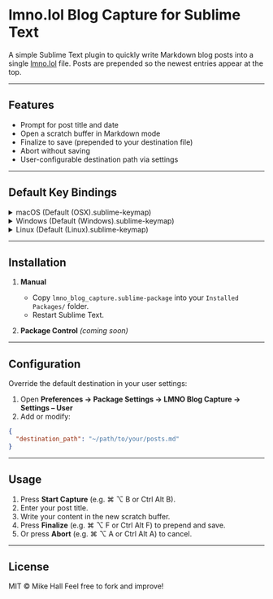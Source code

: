 # lmno.lol Blog Capture for Sublime Text

A simple Sublime Text plugin to quickly write Markdown blog posts into a single [lmno.lol][] file.
Posts are prepended so the newest entries appear at the top.

---

## Features

* Prompt for post title and date
* Open a scratch buffer in Markdown mode
* Finalize to save (prepended to your destination file)
* Abort without saving
* User-configurable destination path via settings

---

## Default Key Bindings

<details>
<summary>macOS (Default (OSX).sublime-keymap)</summary>

```json
[
  { "keys": ["super+alt+b"], "command": "lmno_capture_post"      },
  { "keys": ["super+alt+f"], "command": "lmno_finalize_capture" },
  { "keys": ["super+alt+a"], "command": "lmno_abort_capture"    }
]
```

</details>

<details>
<summary>Windows (Default (Windows).sublime-keymap)</summary>

```json
[
  { "keys": ["ctrl+alt+b"], "command": "lmno_capture_post"      },
  { "keys": ["ctrl+alt+f"], "command": "lmno_finalize_capture" },
  { "keys": ["ctrl+alt+a"], "command": "lmno_abort_capture"    }
]
```

</details>

<details>
<summary>Linux (Default (Linux).sublime-keymap)</summary>

```json
[
  { "keys": ["ctrl+alt+b"], "command": "lmno_capture_post"      },
  { "keys": ["ctrl+alt+f"], "command": "lmno_finalize_capture" },
  { "keys": ["ctrl+alt+a"], "command": "lmno_abort_capture"    }
]
```

</details>

---

## Installation

1. **Manual**

   * Copy `lmno_blog_capture.sublime-package` into your `Installed Packages/` folder.
   * Restart Sublime Text.

2. **Package Control**
   *(coming soon)*

---

## Configuration

Override the default destination in your user settings:

1. Open **Preferences → Package Settings → LMNO Blog Capture → Settings – User**
2. Add or modify:

```json
{
  "destination_path": "~/path/to/your/posts.md"
}
```

---

## Usage

1. Press **Start Capture** (e.g. ⌘ ⌥ B or Ctrl Alt B).
2. Enter your post title.
3. Write your content in the new scratch buffer.
4. Press **Finalize** (e.g. ⌘ ⌥ F or Ctrl Alt F) to prepend and save.
5. Or press **Abort** (e.g. ⌘ ⌥ A or Ctrl Alt A) to cancel.

---

## License

MIT © Mike Hall
Feel free to fork and improve!

[lmno.lol]: https://lmno.lol